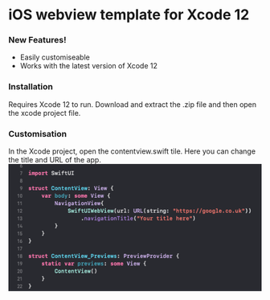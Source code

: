 # iOS webview template for Xcode 12

### New Features!

  - Easily customiseable
  - Works with the latest version of Xcode 12

### Installation

Requires Xcode 12 to run.
Download and extract the .zip file and then open the xcode project file.
### Customisation
In the Xcode project, open the contentview.swift tile. Here you can change the title and URL of the app.
![screenshot 1](https://github.com/FaisalAhmed123/iOS-webapp-with-Xcode-12-template/blob/main/Screenshot%202021-01-11%20at%2001.08.28.png)
